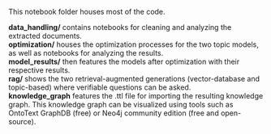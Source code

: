This notebook folder houses most of the code.

**data_handling/** contains notebooks for cleaning and analyzing the extracted documents.  
**optimization/** houses the optimization processes for the two topic models, as well as notebooks for analyzing the results.  
**model_results/** then features the models after optimization with their respective results.  
**rag/** shows the two retrieval-augmented generations (vector-database and topic-based) where verifiable questions can be asked.  
**knowledge_graph** features the .ttl file for importing the resulting knowledge graph. This knowledge graph can be visualized using tools such as OntoText GraphDB (free) or Neo4j community edition (free and open-source).